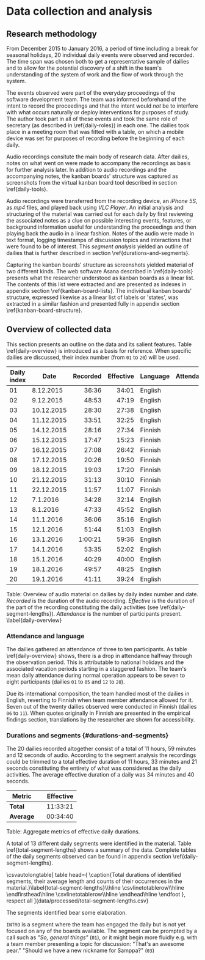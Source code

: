 
# Data collection and analysis

## Research methodology

From December 2015 to January 2016, a period of time including a break for seasonal holidays, 20 individual daily events were observed and recorded. The time span was chosen both to get a representative sample of dailies and to allow for the potential discovery of a shift in the team's understanding of the system of work and the flow of work through the system.

The events observed were part of the everyday proceedings of the software development team. The team was informed beforehand of the intent to record the proceedings and that the intent would *not* be to interfere with what occurs naturally or deploy interventions for purposes of study. The author took part in all of these events and took the same role of secretary (as described in \ref{daily-roles}) in each one. The dailies took place in a meeting room that was fitted with a table, on which a mobile device was set for purposes of recording before the beginning of each daily.

Audio recordings consitute the main body of research data. After dailies, notes on what went on were made to accompany the recordings as basis for further analysis later. In addition to audio recordings and the accompanying notes, the kanban boards' structure was captured as screenshots from the virtual kanban board tool described in section \ref{daily-tools}.

Audio recordings were transferred from the recording device, an *iPhone 5S*, as *mp4* files, and played back using *VLC Player*. An initial analysis and structuring of the material was carried out for each daily by first reviewing the associated notes as a clue on possible interesting events, features, or background information useful for understanding the proceedings and then playing back the audio in a linear fashion. Notes of the audio were made in text format, logging timestamps of discussion topics and interactions that were found to be of interest. This *segment analysis* yielded an outline of dailies that is further described in section \ref{durations-and-segments}.

Capturing the kanban boards' structure as screenshots yielded material of two different kinds. The web software Asana described in \ref{daily-tools} presents what the researcher understood as kanban boards as a linear list. The contents of this list were extracted and are presented as indexes in appendix section \ref{kanban-board-lists}. The individual kanban boards' structure, expressed likewise as a linear list of labels or 'states', was extracted in a similar fashion and presented fully in appendix section \ref{kanban-board-structure}.


## Overview of collected data

This section presents an outline on the data and its salient features. Table \ref{daily-overview} is introduced as a basis for reference. When specific dailies are discussed, their index number (from `01` to `20`) will be used.

Daily index  |Date        |Recorded | Effective | Language| Attendance
-------------|------------|--------:|----------:|---------|----------:
01           | 8.12.2015  | 36:36   | 34:01     | English | 7
02           | 9.12.2015  | 48:53   | 47:19     | English | ?
03           | 10.12.2015 | 28:30   | 27:38     | English | 7
04           | 11.12.2015 | 33:51   | 32:25     | English | 9
05           | 14.12.2015 | 28:16   | 27:34     | Finnish | 7
06           | 15.12.2015 | 17:47   | 15:23     | Finnish | 5
07           | 16.12.2015 | 27:08   | 26:42     | Finnish | 5
08           | 17.12.2015 | 20:26   | 19:50     | Finnish | ?
09           | 18.12.2015 | 19:03   | 17:20     | Finnish | ?
10           | 21.12.2015 | 31:13   | 30:10     | Finnish | 4
11           | 22.12.2015 | 11:57   | 11:07     | Finnish | 3
12           | 7.1.2016   | 34:28   | 32:14     | English | 8
13           | 8.1.2016   | 47:33   | 45:52     | English | 7
14           | 11.1.2016  | 36:06   | 35:16     | English | 10
15           | 12.1.2016  | 51:44   | 51:03     | English | 9
16           | 13.1.2016  | 1:00:21 | 59:36     | English | 8
17           | 14.1.2016  | 53:35   | 52:02     | English | ?
18           | 15.1.2016  | 40:29   | 40:00     | English | 7
19           | 18.1.2016  | 49:57   | 48:25     | English | 8
20           | 19.1.2016  | 41:11   | 39:24     | English | 8

Table: Overview of audio material on dailies by daily index number and date. *Recorded* is the duration of the audio recording. *Effective* is the duration of the part of the recording constituting the daily activities (see \ref{daily-segment-lengths}). *Attendance* is the number of participants present. \label{daily-overview}

### Attendance and language

The dailies gathered an attendance of three to ten participants. As table \ref{daily-overview} shows, there is a drop in attendance halfway through the observation period. This is attributable to national holidays and the associated vacation periods starting in a staggered fashion. The team's mean daily attendance during normal operation appears to be seven to eight participants (dailies `01` to `05` and `12` to `20`).

Due its international composition, the team handled most of the dailies in English, reverting to Finnish when team member attendance allowed for it. Seven out of the twenty dailies observed were conducted in Finnish (dailies `06` to `11`). When quotes originally in Finnish are presented in the empirical findings section, translations by the researcher are shown for accessibility.

### Durations and segments {#durations-and-segments}

The 20 dailies recorded altogether consist of a total of 11 hours, 59 minutes and 12 seconds of audio. According to the segment analysis the recordings could be trimmed to a total effective duration of 11 hours, 33 minutes and 21 seconds constituting the entirety of what was considered as the daily activities. The average effective duration of a daily was 34 minutes and 40 seconds.

Metric       |            | Effective
-------------|------------|----------:
**Total**    |            | 11:33:21
**Average**  |            | 00:34:40

Table: Aggregate metrics of effective daily durations.

A total of 13 different daily segments were identified in the material. Table \ref{total-segment-lengths} shows a summary of the data. Complete tables of the daily segments observed can be found in appendix section \ref{daily-segment-lengths}.

\csvautolongtable[
  table head={
    \caption{Total durations of identified segments, their average length and counts of their occurrences in the material.}\label{total-segment-lengths}\\\hline
    \csvlinetotablerow\\\hline
    \endfirsthead\hline
    \csvlinetotablerow\\\hline
    \endhead\hline
    \endfoot
  },
  respect all
]{data/processed/total-segment-lengths.csv}

The segments identified bear some elaboration.

`INTRO` is a segment where the team has engaged the daily but is not yet focused on any of the boards available. The segment can be prompted by a call such as *"So, general things"* (`01`), or it might begin more fluidly e.g. with a team member presenting a topic for discussion: "That's an awesome pear." "Should we have a new nickname for Samppa?" (`03`)
